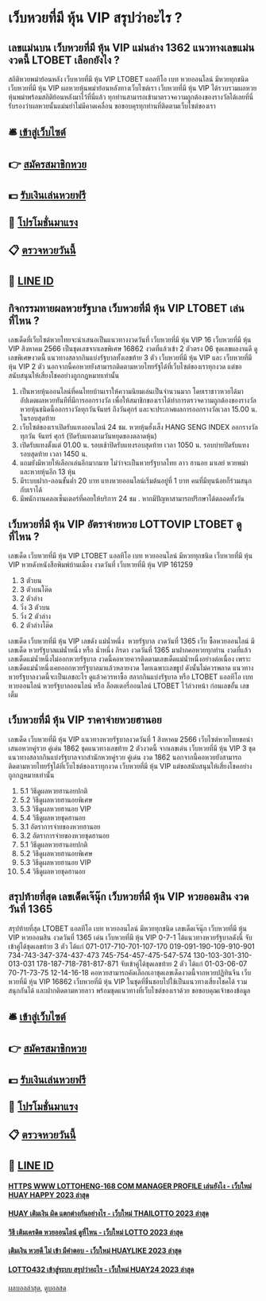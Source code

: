# เว็บหวยที่มี หุ้น VIP สรุปว่าอะไร ?
## เลขแม่นบน เว็บหวยที่มี หุ้น VIP แม่นล่าง 1362 แนวทางเลขแม่นงวดนี้ LTOBET เลือกยังไง ?
สถิติหวยพม่าย้อนหลัง เว็บหวยที่มี หุ้น VIP LTOBET แอลทีโอ เบท หวยออนไลน์ มีหวยทุกชนิด เว็บหวยที่มี หุ้น VIP ผลหวยหุ้นพม่าย้อนหลังทางเว็บไซต์เรา เว็บหวยที่มี หุ้น VIP ได้รวบรวมผลหวยหุ้นพม่าพร้อมสถิติย้อนหลังมาไว้ที่นี่แล้ว ทุกท่านสามารถเข้ามาตรวจความถูกต้องของรางวัลได้เลยที่นี่ รับรองว่าผลหวยนั้นแม่นยำไม่มีคาดเคลื่อน ขอขอบคุรทุกท่านที่ติดตามเว็บไซต์ของเรา

## 🛎 [เข้าสู่เว็บไซต์](https://bit.ly/3BG5bNw)
## 👉 [สมัครสมาชิกหวย](https://bit.ly/3BG5bNw)
## 💵 [รับเงินเล่นหวยฟรี](https://bit.ly/3C3mvgS)
## 👑 [โปรโมชั่นมาแรง](https://bit.ly/3C3mvgS)
## 📋 [ตรวจหวยวันนี้](https://bit.ly/3C3mvgS)
## 📱 [LINE ID](https://bit.ly/3C3mvgS)

## กิจกรรมทายผลหวยรัฐบาล เว็บหวยที่มี หุ้น VIP LTOBET เล่นที่ไหน ?
เลขเด็ดที่เว็บไซต์หวยไทยจะนำเสนอเป็นแนวทางงวดวันที่ เว็บหวยที่มี หุ้น VIP 16 เว็บหวยที่มี หุ้น VIP สิงหาคม 2566 เป็นชุดเลขจากเลขพิเศษ 16862 งวดที่แล้วเข้า 2 ตัวตรง 06 ชุดเลขผลงานดี ดูเลขพิเศษงวดนี้ แนวทางสลากกินแบ่งรัฐบาลทั้งเลขท้าย 3 ตัว เว็บหวยที่มี หุ้น VIP และ เว็บหวยที่มี หุ้น VIP 2 ตัว นอกจากนี้คอหวยยังสามารถติดตามหวยไทยรัฐได้ที่เว็บไซต์ของเราทุกงวด แต่ขอสนับสนุนให้เสี่ยงโชคอย่างถูกกฎหมายเท่านั้น
1. เป็นหวยหุ้นออนไลน์ที่คนไทยบ้านเราให้ความนิยมเล่นเป็นจำนวนมาก โดยเราชาวหวยได้มาอัปเดตผลหวยทันทีที่มีการออกรางวัล เพื่อให้สมาชิกของเราได้ทำการตรวจความถูกต้องของรางวัล หวยหุ้นชนิดนี้ออกรางวัลทุกวันจันทร์ ถึงวันศุกร์ และจะประกาศผลการออกรางวัลเวลา 15.00 น. ในรอบสุดท้าย
2. เว็บไซต์ของเราเปิดรับแทงออนไลน์ 24 ชม. หวยหุ้นฮั่งเส็ง HANG SENG INDEX ออกรางวัลทุกวัน จันทร์ ศุกร์ (ปิดรับแทงตามวันหยุดของตลาดหุ้น)
3. เปิดรับแทงตั้งแต่ 01.00 น. รอบเช้าปิดรับแทงรอบสุดท้าย เวลา 1050 น. รอบบ่ายปิดรับแทงรอบสุดท้าย เวลา 1450 น.
4. แถมยังมีหวยให้เลือกเล่นอีกมากมาย ไม่ว่าจะเป็นหวยรัฐบาลไทย ลาว ฮานอย มาเลย์ หวยพม่า และหวยหุ้นอีก 13 หุ้น
5. มีระบบฝาก-ถอนขั้นต่ำ 20 บาท แทงหวยออนไลน์เริ่มต้นอยู่ที่ 1 บาท คนที่มีทุนน้อยก็ร่วมสนุกกับเราได้
6. มีพนักงานคลอเซ็นเตอร์ที่คอยให้บริการ 24 ชม . หากมีปัญหาสามารถปรึกษาได้ตลอดทั้งวัน

## เว็บหวยที่มี หุ้น VIP อัตราจ่ายหวย LOTTOVIP LTOBET ดูที่ไหน ?
เลขเด็ด เว็บหวยที่มี หุ้น VIP LTOBET แอลทีโอ เบท หวยออนไลน์ มีหวยทุกชนิด เว็บหวยที่มี หุ้น VIP หวยดังหนังสือพิมพ์บ้านเมือง งวดวันที่ เว็บหวยที่มี หุ้น VIP 161259
1. 3 ตัวบน
2. 3 ตัวบนโต๊ด
3. 2 ตัวล่าง
4. วิ่ง 3 ตัวบน
5. วิ่ง 2 ตัวล่าง
6. 2 ตัวล่างโต๊ด

เลขเด็ด เว็บหวยที่มี หุ้น VIP เลขดัง แม่น้ำหนึ่ง  หวยรัฐบาล งวดวันที่ 1365
เว็บ ซื้อหวยออนไลน์ มีเลขเด็ด หวยรัฐบาลแม่น้ำหนึ่ง หรือ น้ำหนึ่ง ภิรดา งวดวันที่ 1365 มาฝากคอหวยทุกท่าน งวดที่แล้วเลขเด็ดแม่น้ำหนึ่งไม่ออกหวยรัฐบาล งวดนี้คอหวยควรติดตามเลขเด็ดแม่น้ำหนึ่งอย่างต่อเนื่อง เพราะเลขเด็ดแม่น้ำหนึ่งเคยออกหวยรัฐบาลมาแล้วหลายงวด โดยเฉพาะเลขธูป ดังนั้นไม่ควรพลาด แนวทางหวยรัฐบาลงวดนี้จะเป็นเลขอะไร ดูแล้วควรหาซื้อ สลากกินแบ่งรัฐบาล หรือ LTOBET แอลทีโอ เบท หวยออนไลน์ หวยรัฐบาลออนไลน์ หรือ ล็อตเตอรี่ออนไลน์ LTOBET ไว้ล่วงหน้า ก่อนเลขอั้น เลขเต็ม

## เว็บหวยที่มี หุ้น VIP ราคาจ่ายหวยฮานอย
เลขเด็ด เว็บหวยที่มี หุ้น VIP แนวทางหวยรัฐบาลงวดวันที่ 1 สิงหาคม 2566 เว็บไซต์หวยไทยขอนำเสนอหวยคู่รวย คู่เด่น 1862 ชุดแนวทางเลขท้าย 2 ตัวงวดนี้ จากเลขเด่น เว็บหวยที่มี หุ้น VIP 3 ชุด แนวทางสลากกินแบ่งรัฐบาลจากสำนักหวยคู่รวย คู่เด่น งวด 1862 นอกจากนี้คอหวยยังสามารถติดตามหวยไทยรัฐได้ที่เว็บไซต์ของเราทุกงวด เว็บหวยที่มี หุ้น VIP แต่ขอสนับสนุนให้เสี่ยงโชคอย่างถูกกฎหมายเท่านั้น
1. 5.1 วิธีดูผลหวยฮานอยปกติ
2. 5.2 วิธีดูผลหวยฮานอยพิเศษ
3. 5.3 วิธีดูผลหวยฮานอย VIP
4. 5.4 วิธีดูผลหวยชุดฮานอย
5. 3.1 อัตราการจ่ายของหวยฮานอย
6. 3.2 อัตราการจ่ายของหวยชุดฮานอย
7. 5.1 วิธีดูผลหวยฮานอยปกติ
8. 5.2 วิธีดูผลหวยฮานอยพิเศษ
9. 5.3 วิธีดูผลหวยฮานอย VIP
10. 5.4 วิธีดูผลหวยชุดฮานอย

## สรุปท้ายที่สุด เลขเด็ดเจ๊นุ๊ก เว็บหวยที่มี หุ้น VIP หวยออมสิน งวดวันที่ 1365
สรุปท้ายที่สุด LTOBET แอลทีโอ เบท หวยออนไลน์ มีหวยทุกชนิด เลขเด็ดเจ๊นุ๊ก เว็บหวยที่มี หุ้น VIP หวยออมสิน งวดวันที่ 1365 เด่น เว็บหวยที่มี หุ้น VIP 0-7-1 ได้แนวทางหวยรัฐบาลดังนี้
จับเข้าคู่ได้ชุดเลขท้าย 3 ตัว ได้แก่
071-017-710-701-107-170
019-091-190-109-910-901
734-743-347-374-437-473
745-754-457-475-547-574
130-103-301-310-013-031
178-187-718-781-817-871
จับเข้าคู่ได้ชุดเลขท้าย 2 ตัว ได้แก่
01-03-06-07
70-71-73-75
12-14-16-18
คอหวยสามารถคัดเลือกเอาชุดเลขเด็ดงวดนี้จากหวยปฏิทินจีน เว็บหวยที่มี หุ้น VIP 16862 เว็บหวยที่มี หุ้น VIP ในชุดที่ชื่นชอบไปใช้เป็นแนวทางเสี่ยงโชคได้ รวมสนุกกันได้ และฝากติดตามหวยลาว พร้อมชุดแนวทางที่เว็บไซต์ของเราด้วย
ขอขอบคุณเจ้าของข้อมูล


## 🛎 [เข้าสู่เว็บไซต์](https://bit.ly/3BG5bNw)
## 👉 [สมัครสมาชิกหวย](https://bit.ly/3BG5bNw)
## 💵 [รับเงินเล่นหวยฟรี](https://bit.ly/3C3mvgS)
## 👑 [โปรโมชั่นมาแรง](https://bit.ly/3C3mvgS)
## 📋 [ตรวจหวยวันนี้](https://bit.ly/3C3mvgS)
## 📱 [LINE ID](https://bit.ly/3C3mvgS)

#### [HTTPS WWW LOTTOHENG-168 COM MANAGER PROFILE เล่นยังไง - เว็บใหม่ HUAY HAPPY 2023 ล่าสุด](https://atom.io/themes/https%20www%20lottoheng-168%20com%20manager%20profile%20เล่นยังไง%20-%20เว็บใหม่%20huay%20happy%202023%20ล่าสุด)
#### [HUAY เติมเงิน ผิด แตกต่างกันอย่างไร - เว็บใหม่ THAILOTTO 2023 ล่าสุด](https://atom.io/themes/huay%20เติมเงิน%20ผิด%20แตกต่างกันอย่างไร%20-%20เว็บใหม่%20thailotto%202023%20ล่าสุด)
#### [วิธี เติมเครดิต หวยออนไลน์ ดูที่ไหน - เว็บใหม่ LOTTO 2023 ล่าสุด](https://atom.io/themes/วิธี%20เติมเครดิต%20หวยออนไลน์%20ดูที่ไหน%20-%20เว็บใหม่%20lotto%202023%20ล่าสุด)
#### [เติมเงิน หวยดี ไม่ เข้า มีคำตอบ - เว็บใหม่ HUAYLIKE 2023 ล่าสุด](https://atom.io/themes/เติมเงิน%20หวยดี%20ไม่%20เข้า%20มีคำตอบ%20-%20เว็บใหม่%20huaylike%202023%20ล่าสุด)
#### [LOTTO432 เข้าสู่ระบบ สรุปว่าอะไร - เว็บใหม่ HUAY24 2023 ล่าสุด](https://atom.io/themes/lotto432%20เข้าสู่ระบบ%20สรุปว่าอะไร%20-%20เว็บใหม่%20huay24%202023%20ล่าสุด)

[ผลบอลล่าสุด](https://siamsport.tv "ผลบอลล่าสุด"), [ดูบอลสด](https://siamsport.tv/ดูบอลสด "ดูบอลสด")